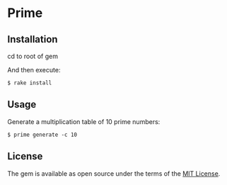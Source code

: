 # Prime


## Installation

cd to root of gem

And then execute:

    $ rake install

## Usage

Generate a multiplication table of 10 prime numbers:

    $ prime generate -c 10

## License

The gem is available as open source under the terms of the [MIT License](http://opensource.org/licenses/MIT).
